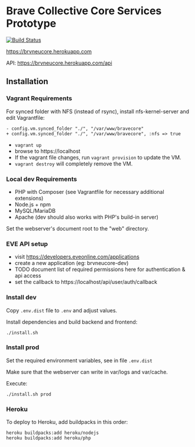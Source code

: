 # Brave Collective Core Services Prototype

[![Build Status](https://api.travis-ci.org/tkhamez/brvneucore.svg?branch=master)](https://travis-ci.org/tkhamez/brvneucore)

https://brvneucore.herokuapp.com

API: https://brvneucore.herokuapp.com/api

## Installation

### Vagrant Requirements

For synced folder with NFS (instead of rsync), install nfs-kernel-server and edit Vagrantfile:
```
- config.vm.synced_folder "./", "/var/www/bravecore"
+ config.vm.synced_folder "./", "/var/www/bravecore", :nfs => true
```

- `vagrant up`
- browse to https://localhost
- If the vagrant file changes, run `vagrant provision` to update the VM.
- `vagrant destroy` will completely remove the VM.

### Local dev Requirements

- PHP with Composer (see Vagrantfile for necessary additional extensions)
- Node.js + npm
- MySQL/MariaDB
- Apache (dev should also works with PHP's build-in server)

Set the webserver's document root to the "web" directory.

### EVE API setup

- visit https://developers.eveonline.com/applications
- create a new application (eg: brvneucore-dev)
- TODO document list of required permissions here for authentication & api access
- set the callback to https://localhost/api/user/auth/callback

### Install dev

Copy `.env.dist` file to `.env` and adjust values.

Install dependencies and build backend and frontend:
```
./install.sh
```

### Install prod

Set the required environment variables, see in file `.env.dist`

Make sure that the webserver can write in var/logs and var/cache.

Execute:
```
./install.sh prod
```

### Heroku

To deploy to Heroku, add buildpacks in this order:
```
heroku buildpacks:add heroku/nodejs
heroku buildpacks:add heroku/php
```
